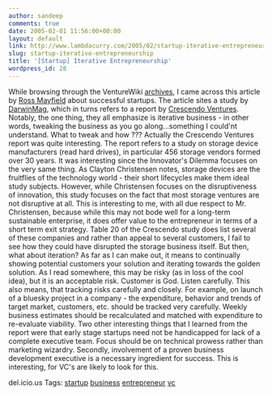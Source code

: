 ```yaml
---
author: sandeep
comments: true
date: 2005-02-01 11:56:00+00:00
layout: default
link: http://www.lambdacurry.com/2005/02/startup-iterative-entrepreneurship/
slug: startup-iterative-entrepreneurship
title: '[Startup] Iterative Entrepreneurship'
wordpress_id: 28
---
```


While browsing through the VentureWiki [archives](http://www.venturewiki.com/tikiwiki/tiki-index.php?page=By+the+Entrepreneurs), I came across this article by [Ross Mayfield](http://ross.typepad.com/blog/2003/12/successful_star.html) about successful startups. The article sites a study by [DarwinMag](http://www.darwinmag.com/read/100103/startup.html), which in turns refers to a report by [Crescendo Ventures](http://www.crescendoventures.com/whatsnew/reports.jsp). 
Notably, the one thing, they all emphasize is  iterative business - in other words, tweaking the business as you go along...something I could'nt understand. What to tweak and how ??? 
Actually the Crescendo Ventures report was quite interesting. The report refers to a study on storage device manufacturers (read hard drives), in particular 456 storage vendors formed over 30 years. It was interesting since the Innovator's Dilemma focuses on the very same thing. As Clayton Christensen notes, storage devices are the fruitflies of the technology world - their short lifecycles make them ideal study subjects.
However, while Christensen focuses on the disruptiveness of innovation, this study focuses on the fact that most storage ventures are not disruptive at all. This is interesting to me, with all due respect to Mr. Christensen, because while this may not bode well for a long-term sustainable enterprise, it does offer value to the entrepreneur in terms of a short term exit strategy. Table 20 of the Crescendo study does list several of these companies and rather than appeal to several customers, I fail to see how they could have disrupted the storage business itself.
But then, what about iteration? As far as I can make out, it means to continually showing potential customers your solution and iterating towards the golden solution. As I read somewhere, this may be risky (as in loss of the cool idea), but it is an acceptable risk. Customer is God. Listen carefully.
This also means, that tracking risks carefully and closely. For example, on launch of a bluesky project in a company - the expenditure, behavior and trends of target market, customers, etc. should be tracked very carefully. Weekly business estimates should be recalculated and matched with expenditure to re-evaluate viability.
Two other interesting things that I learned from the report were that 
early stage startups need not be handicapped for lack of a complete executive team. Focus should be on technical prowess rather than marketing wizardry. Secondly, involvement of a proven business development executive is a necessary ingredient for success. This is interesting, for VC's are likely to look for this.


del.icio.us Tags: [startup](http://del.icio.us/sss8ue/startup) [business](http://del.icio.us/sss8ue/business) [entrepreneur](http://del.icio.us/sss8ue/entrepreneur) [vc](http://del.icio.us/sss8ue/vc)

